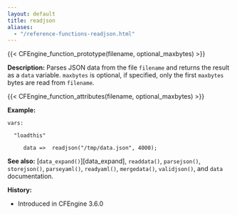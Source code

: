 ```yaml
---
layout: default
title: readjson
aliases:
  - "/reference-functions-readjson.html"
---
```


{{< CFEngine_function_prototype(filename, optional_maxbytes) >}}

**Description:** Parses JSON data from the file `filename` and returns the
result as a `data` variable. `maxbytes` is optional, if specified, only the
first `maxbytes` bytes are read from `filename`.

{{< CFEngine_function_attributes(filename, optional_maxbytes) >}}

**Example:**

```cf3 {skip TODO}
vars:

  "loadthis"

     data =>  readjson("/tmp/data.json", 4000);
```

**See also:** [`data_expand()`][data_expand], `readdata()`, `parsejson()`, `storejson()`, `parseyaml()`, `readyaml()`, `mergedata()`, `validjson()`, and `data` documentation.

**History:**

- Introduced in CFEngine 3.6.0
